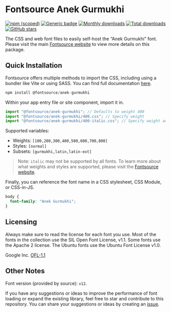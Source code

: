 # Fontsource Anek Gurmukhi

[![npm (scoped)](https://img.shields.io/npm/v/@fontsource/anek-gurmukhi?color=brightgreen)](https://www.npmjs.com/package/@fontsource/anek-gurmukhi) [![Generic badge](https://img.shields.io/badge/fontsource-passing-brightgreen)](https://github.com/fontsource/fontsource) [![Monthly downloads](https://badgen.net/npm/dm/@fontsource/anek-gurmukhi)](https://github.com/fontsource/fontsource) [![Total downloads](https://badgen.net/npm/dt/@fontsource/anek-gurmukhi)](https://github.com/fontsource/fontsource) [![GitHub stars](https://img.shields.io/github/stars/fontsource/fontsource.svg?style=social&label=Star)](https://github.com/fontsource/fontsource/stargazers)

The CSS and web font files to easily self-host the “Anek Gurmukhi” font. Please visit the main [Fontsource website](https://fontsource.org/fonts/anek-gurmukhi) to view more details on this package.

## Quick Installation

Fontsource offers multiple methods to import the CSS, including using a bundler like Vite or using SASS. You can find full documentation [here](https://fontsource.org/docs/getting-started/introduction).

```javascript
npm install @fontsource/anek-gurmukhi
```

Within your app entry file or site component, import it in.

```javascript
import "@fontsource/anek-gurmukhi"; // Defaults to weight 400
import "@fontsource/anek-gurmukhi/400.css"; // Specify weight
import "@fontsource/anek-gurmukhi/400-italic.css"; // Specify weight and style
```

Supported variables:
- Weights: `[100,200,300,400,500,600,700,800]`
- Styles: `[normal]`
- Subsets: `[gurmukhi,latin,latin-ext]`

> Note: `italic` may not be supported by all fonts. To learn more about what weights and styles are supported, please visit the [Fontsource website](https://fontsource.org/fonts/anek-gurmukhi).

Finally, you can reference the font name in a CSS stylesheet, CSS Module, or CSS-in-JS.

```css
body {
  font-family: "Anek Gurmukhi";
}
```

## Licensing
Always make sure to read the license for each font you use. Most of the fonts in the collection use the SIL Open Font License, v1.1. Some fonts use the Apache 2 license. The Ubuntu fonts use the Ubuntu Font License v1.0.

Google Inc.
[OFL-1.1](http://scripts.sil.org/OFL)

## Other Notes
Font version (provided by source): `v12`.

If you have any suggestions or ideas to improve the performance of font loading or expand the existing library, feel free to star and contribute to this repository. You can share your suggestions or ideas by creating an [issue](https://github.com/fontsource/fontsource/issues).